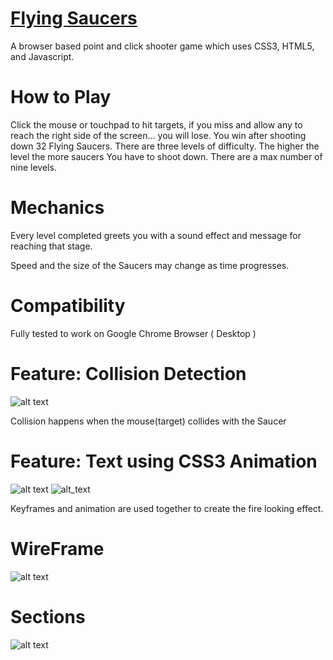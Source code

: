 # [Flying Saucers](https://dball1126.github.io/FlyingSaucers/)

A browser based point and click shooter game which uses CSS3, HTML5, and Javascript.

# How to Play

Click the mouse or touchpad to hit targets, if you miss and allow any to reach the right side of the screen... you will lose.
You win after shooting down 32 Flying Saucers.  There are three levels of difficulty.  The higher the level the more saucers
You have to shoot down.  There are a max number of nine levels.


# Mechanics

Every level completed greets you with a sound effect and message for reaching that stage. 

Speed and the size of the Saucers may change as time progresses.

# Compatibility

Fully tested to work on Google Chrome Browser ( Desktop )

# Feature: Collision Detection

![alt text](https://i.imgur.com/hsz5ngM.png)

Collision happens when the mouse(target) collides with the Saucer

# Feature: Text using CSS3 Animation
![alt text](https://i.imgur.com/IF7l7Q5.png)
![alt_text](https://i.imgur.com/plMcJg1.png)

Keyframes and animation are used together to create the fire looking effect.

# WireFrame
![alt text](https://i.imgur.com/WGG3Vqv.png)

# Sections
![alt text](https://i.imgur.com/wYXXMw2.png)
